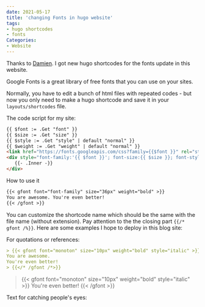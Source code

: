 ```yaml
---
date: 2021-05-17
title: 'changing Fonts in hugo website'
tags:
- hugo shortcodes
- fonts
Categories:
- Website
---
```


Thanks to [Damien](https://damien.co/blog/2020-06-20-use-custom-fonts-typography-hugo-shortcode/).
I got new hugo shortcodes for the
fonts update in this website.

Google Fonts is a great library of free fonts that you can use
on your sites.

Normally, you have to edit a bunch of
html files with repeated codes - but now
you only need to make a hugo shortcode
and save it in your `layouts/shortcodes` file.

 The code script for my site:

 ```md
{{ $font := .Get "font" }}
{{ $size := .Get "size" }}
{{ $style := .Get "style" | default "normal" }}
{{ $weight := .Get "weight" | default "normal" }}
<link href="https://fonts.googleapis.com/css?family={{$font }}" rel="stylesheet" type="text/css">
<div style="font-family:'{{ $font }}'; font-size:{{ $size }}; font-style:{{ $style}}; font-weight:{{ $weight }}">
    {{- .Inner -}}
</div>
```
How to use it
```md
{{< gfont font="font-family" size="36px" weight="bold" >}}
You are awesome. You're even better!
{{< /gfont >}}
```
You can customize the shortcode name which should be the same with the file name (without extension). Pay attention to the the closing part `{{/* gfont /%}}`.
Here are some examples I hope to deploy in this blog site:

For quotations or references:
```md
> {{< gfont font="monoton" size="10px" weight="bold" style="italic" >}}
You are awesome.
You're even better!
> {{</* /gfont /*>}}
```
> {{< gfont font="monoton" size="10px" weight="bold" style="italic" >}}
You're even better!
{{< /gfont >}}

 Text for catching people's eyes:
